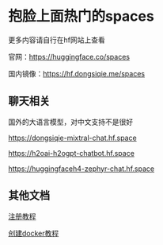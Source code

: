 # 抱脸上面热门的spaces

更多内容请自行在hf网站上查看

官网：https://huggingface.co/spaces

国内镜像：https://hf.dongsiqie.me/spaces

## 聊天相关

国外的大语言模型，对中文支持不是很好

https://dongsiqie-mixtral-chat.hf.space

https://h2oai-h2ogpt-chatbot.hf.space

https://huggingfaceh4-zephyr-chat.hf.space

## 其他文档

 [注册教程](huggingface-sign-up.html) 

 [创建docker教程](huggingface-space-docker.html) 
